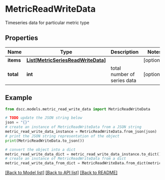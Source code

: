 # MetricReadWriteData

Timeseries data for particular metric type

## Properties

Name | Type | Description | Notes
------------ | ------------- | ------------- | -------------
**items** | [**List[MetricSeriesReadWriteData]**](MetricSeriesReadWriteData.md) |  | [optional] 
**total** | **int** | total number of series data | [optional] 

## Example

```python
from dscc.models.metric_read_write_data import MetricReadWriteData

# TODO update the JSON string below
json = "{}"
# create an instance of MetricReadWriteData from a JSON string
metric_read_write_data_instance = MetricReadWriteData.from_json(json)
# print the JSON string representation of the object
print(MetricReadWriteData.to_json())

# convert the object into a dict
metric_read_write_data_dict = metric_read_write_data_instance.to_dict()
# create an instance of MetricReadWriteData from a dict
metric_read_write_data_from_dict = MetricReadWriteData.from_dict(metric_read_write_data_dict)
```
[[Back to Model list]](../README.md#documentation-for-models) [[Back to API list]](../README.md#documentation-for-api-endpoints) [[Back to README]](../README.md)


